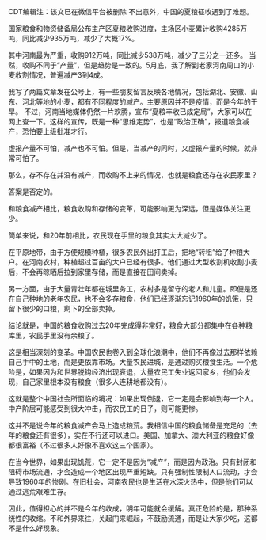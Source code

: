 CDT编辑注：该文已在微信平台被删除 不出意外，中国的夏粮征收遇到了难题。

国家粮食和物资储备局公布主产区夏粮收购进度，主场区小麦累计收购4285万吨，同比减少935万吨，减少了大概17%。

其中河南最为严重，收购912万吨，同比减少538万吨，减少了三分之一还多。 当然，收购不同于“产量”，但是趋势是一致的。5月底，我了解到老家河南周口的小麦收割情况，普遍减产3到4成。

我写了两篇文章发在公号上，有一些朋友留言反映各地情况，包括湖北、安徽、山东、河北等地的小麦，都有不同程度的减产。主要原因并不是疫情，而是今年的干旱。 不过，河南当地媒体仍然一片欢腾，宣布“夏粮丰收已成定局”，大家可以在网上查一下。这样的宣传，既是一种“思维定势”，也是“政治正确”，报道粮食减产，恐怕要上级批准才行。

虚报产量不可怕，减产也不可怕。但是，当减产的同时，又虚报产量的时候，就非常可怕了。

那么，存不存在并没有减产，而收购不上来的情况，也就是粮食还存在农民家里？

答案是否定的。

和粮食减产相比，粮食收购和存储的变革，可能影响更为深远，但是媒体关注更少。

简单来说，和20年前相比，农民现在手里的粮食其实大大减少了。

在平原地带，由于方便规模种植，很多农民外出打工后，把地“转租”给了种粮大户。在河南农村，种植超过百亩的大户已经有很多。他们通过大型收割机收割小麦后，不会再晾晒后拉到家里存储，而是直接在田间卖掉。

另一方面，由于大量青壮年都在城里务工，农村多是留守的老人和儿童。即便是还在自己种地的老年农民，也不会多存粮食，他们已经逐渐忘记1960年的饥饿，只留下很少的口粮，剩下的全部卖掉。

结论就是，中国的粮食收购过去20年完成得非常好，粮食大部分都集中在各种粮库里，农民手里没有余粮了。

这是相当深刻的变革。中国农民也卷入到全球化浪潮中，他们不再像过去那样依赖自己手中的土地，而是更依靠市场。大量农民进城，是通过购买粮食生活。一个危险是，如果因为和世界脱钩经济出现衰退，大量农民工失业返回家乡，他们会发现，自己家里根本没有粮食（很多人连耕地都没有）。

这就是整个中国社会所面临的境况：如果出现倒退，它一定是会影响到每一个人。中产阶层可能感受到很大冲击，而农民工的日子，则可能更惨。

这并不是说今年的粮食减产会马上造成粮荒。我相信中国的粮食储备是充足的（去年的粮食还有很多），实在不行还可以进口。美国、加拿大、澳大利亚的粮食好像都很富裕（不过很多人好像不喜欢这三个国家）。

在当今世界，如果出现饥荒，它一定不是因为“减产”，而是因为政治。只有封闭和阻碍市场流通，才会造成一个地区出现严重短缺。只有强制性限制人口流动，才会导致1960年的惨剧。在旧社会，河南农民也是生活在水深火热中，但是他们可以通过逃荒艰难生存。

因此，值得担心的并不是今年的收成，明年可能就会缓解。真正危险的是，那种系统性的收缩。不和外界来往，关起门来崛起，不鼓励流通，而是让大家少吃，这都不是什么好现象。


